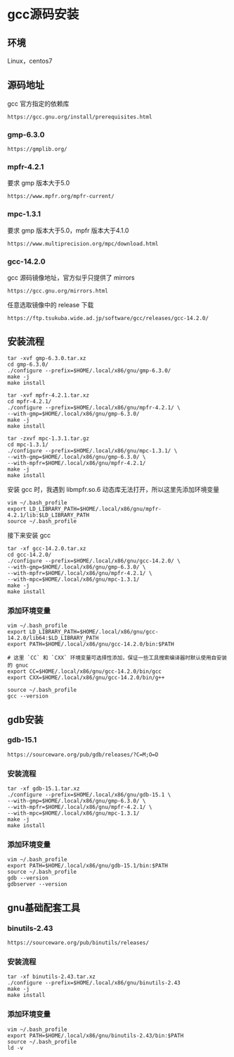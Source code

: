 # gcc源码安装

## 环境

Linux，centos7



## 源码地址

gcc 官方指定的依赖库

```
https://gcc.gnu.org/install/prerequisites.html
```

### gmp-6.3.0

```
https://gmplib.org/
```

### mpfr-4.2.1

要求 gmp 版本大于5.0

```
https://www.mpfr.org/mpfr-current/
```

### mpc-1.3.1

要求 gmp 版本大于5.0，mpfr 版本大于4.1.0

```
https://www.multiprecision.org/mpc/download.html
```

### gcc-14.2.0

gcc 源码镜像地址，官方似乎只提供了 mirrors

```
https://gcc.gnu.org/mirrors.html
```

任意选取镜像中的 release 下载

```
https://ftp.tsukuba.wide.ad.jp/software/gcc/releases/gcc-14.2.0/
```



## 安装流程

```
tar -xvf gmp-6.3.0.tar.xz 
cd gmp-6.3.0/
./configure --prefix=$HOME/.local/x86/gnu/gmp-6.3.0/
make -j
make install
```

```
tar -xvf mpfr-4.2.1.tar.xz 
cd mpfr-4.2.1/
./configure --prefix=$HOME/.local/x86/gnu/mpfr-4.2.1/ \
--with-gmp=$HOME/.local/x86/gnu/gmp-6.3.0/
make -j
make install
```

```
tar -zxvf mpc-1.3.1.tar.gz
cd mpc-1.3.1/
./configure --prefix=$HOME/.local/x86/gnu/mpc-1.3.1/ \
--with-gmp=$HOME/.local/x86/gnu/gmp-6.3.0/ \
--with-mpfr=$HOME/.local/x86/gnu/mpfr-4.2.1/
make -j
make install
```



安装 gcc 时，我遇到 libmpfr.so.6 动态库无法打开，所以这里先添加环境变量

```
vim ~/.bash_profile
export LD_LIBRARY_PATH=$HOME/.local/x86/gnu/mpfr-4.2.1/lib:$LD_LIBRARY_PATH
source ~/.bash_profile
```

接下来安装 gcc

```
tar -xf gcc-14.2.0.tar.xz
cd gcc-14.2.0/
./configure --prefix=$HOME/.local/x86/gnu/gcc-14.2.0/ \
--with-gmp=$HOME/.local/x86/gnu/gmp-6.3.0/ \
--with-mpfr=$HOME/.local/x86/gnu/mpfr-4.2.1/ \
--with-mpc=$HOME/.local/x86/gnu/mpc-1.3.1/
make -j
make install
```



### 添加环境变量

```
vim ~/.bash_profile
export LD_LIBRARY_PATH=$HOME/.local/x86/gnu/gcc-14.2.0/lib64:$LD_LIBRARY_PATH
export PATH=$HOME/.local/x86/gnu/gcc-14.2.0/bin:$PATH

# 这里 `CC` 和 `CXX` 环境变量可选择性添加，保证一些工具搜索编译器时默认使用自安装的 gnuc
export CC=$HOME/.local/x86/gnu/gcc-14.2.0/bin/gcc
export CXX=$HOME/.local/x86/gnu/gcc-14.2.0/bin/g++

source ~/.bash_profile
gcc --version
```



## gdb安装

### gdb-15.1

```
https://sourceware.org/pub/gdb/releases/?C=M;O=D
```



### 安装流程

```
tar -xf gdb-15.1.tar.xz 
./configure --prefix=$HOME/.local/x86/gnu/gdb-15.1 \
--with-gmp=$HOME/.local/x86/gnu/gmp-6.3.0/ \
--with-mpfr=$HOME/.local/x86/gnu/mpfr-4.2.1/ \
--with-mpc=$HOME/.local/x86/gnu/mpc-1.3.1/
make -j
make install
```



### 添加环境变量

```
vim ~/.bash_profile
export PATH=$HOME/.local/x86/gnu/gdb-15.1/bin:$PATH
source ~/.bash_profile
gdb --version
gdbserver --version
```



## gnu基础配套工具

### binutils-2.43

```
https://sourceware.org/pub/binutils/releases/
```



### 安装流程

```
tar -xf binutils-2.43.tar.xz 
./configure --prefix=$HOME/.local/x86/gnu/binutils-2.43
make -j
make install
```



### 添加环境变量

```
vim ~/.bash_profile
export PATH=$HOME/.local/x86/gnu/binutils-2.43/bin:$PATH
source ~/.bash_profile
ld -v
```
